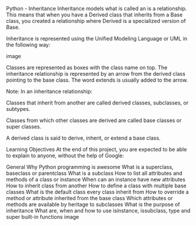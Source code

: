 Python - Inheritance
Inheritance models what is called an is a relationship. This means that when you have a Derived class that inherits from a Base class, you created a relationship where Derived is a specialized version of Base.

Inheritance is represented using the Unified Modeling Language or UML in the following way:

image

Classes are represented as boxes with the class name on top. The inheritance relationship is represented by an arrow from the derived class pointing to the base class. The word extends is usually added to the arrow.

Note: In an inheritance relationship:

Classes that inherit from another are called derived classes, subclasses, or subtypes.

Classes from which other classes are derived are called base classes or super classes.

A derived class is said to derive, inherit, or extend a base class.

Learning Objectives
At the end of this project, you are expected to be able to explain to anyone, without the help of Google:

General
Why Python programming is awesome
What is a superclass, baseclass or parentclass
What is a subclass
How to list all attributes and methods of a class or instance
When can an instance have new attributes
How to inherit class from another
How to define a class with multiple base classes
What is the default class every class inherit from
How to override a method or attribute inherited from the base class
Which attributes or methods are available by heritage to subclasses
What is the purpose of inheritance
What are, when and how to use isinstance, issubclass, type and super built-in functions
image
